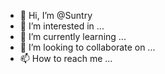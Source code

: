- 👋 Hi, I’m @Suntry
- 👀 I’m interested in ...
- 🌱 I’m currently learning ...
- 💞️ I’m looking to collaborate on ...
- 📫 How to reach me ...

<!---
Suntry/Suntry is a ✨ special ✨ repository because its `README.md` (this file) appears on your GitHub profile.
You can click the Preview link to take a look at your changes.
--->
